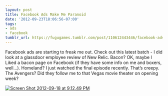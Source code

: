 ```yaml
---
layout: post
title: Facebook Ads Make Me Paranoid
date: '2012-09-23T18:06:56-07:00'
tags:
- ads
- facebook
tumblr_url: https://fugugames.tumblr.com/post/110612443446/facebook-ads-make-me-paranoid
---
```

Facebook ads are starting to freak me out. Check out this latest batch - I did look at a glassdoor employee review of New Relic. Bacon? OK, maybe I Liked a bacon page on Facebook (if they have some info on me and boxers, well…). Homeland? I just watched the final episode recently. That’s creepy. The Avengers? Did they follow me to that Vegas movie theater on opening week?

[![](http://itshardtofondlepenguins.com/wp-content/uploads/2012/09/Screen-Shot-2012-09-18-at-9.12.49-PM.png "Screen Shot 2012-09-18 at 9.12.49 PM")](http://itshardtofondlepenguins.com/wp-content/uploads/2012/09/Screen-Shot-2012-09-18-at-9.12.49-PM.png)

